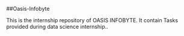 ##Oasis-Infobyte

This is the internship repository of OASIS INFOBYTE. It contain Tasks provided during data science internship..
